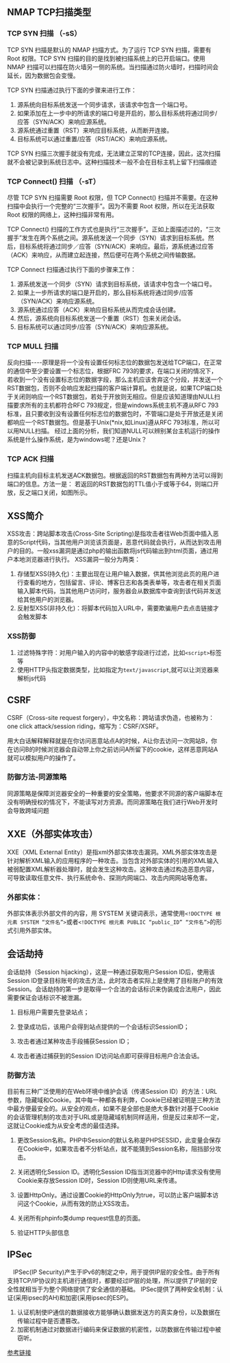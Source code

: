 ## NMAP TCP扫描类型

### TCP SYN 扫描 （-sS）
TCP SYN 扫描是默认的 NMAP 扫描方式。为了运行 TCP SYN 扫描，需要有 Root 权限。TCP SYN 扫描的目的是找到被扫描系统上的已开启端口。使用 NMAP 扫描可以扫描在防火墙另一侧的系统。当扫描通过防火墙时，扫描时间会延长，因为数据包会变慢。

TCP SYN 扫描通过执行下面的步骤来进行工作：
1.  源系统向目标系统发送一个同步请求，该请求中包含一个端口号。
2. 如果添加在上一步中的所请求的端口号是开启的，那么目标系统将通过同步/应答（SYN/ACK）来响应源系统。
3. 源系统通过重置（RST）来响应目标系统，从而断开连接。
4. 目标系统可以通过重置/应答（RST/ACK）来响应源系统。

TCP SYN 扫描三次握手就没有完成，无法建立正常的TCP连接，因此，这次扫描就不会被记录到系统日志中。这种扫描技术一般不会在目标主机上留下扫描痕迹

### TCP Connect() 扫描 （-sT）
尽管 TCP SYN 扫描需要 Root 权限，但 TCP Connect() 扫描并不需要。在这种扫描中会执行一个完整的“三次握手”。因为不需要 Root 权限，所以在无法获取 Root 权限的网络上，这种扫描非常有用。

TCP Connect() 扫描的工作方式也是执行“三次握手”。正如上面描述过的，“三次握手”发生在两个系统之间。源系统发送一个同步（SYN）请求到目标系统。然后，目标系统将通过同步／应答（SYN/ACK）来响应。最后，源系统通过应答（ACK）来响应，从而建立起连接，然后便可在两个系统之间传输数据。

TCP Connect 扫描通过执行下面的步骤来工作：

1. 源系统发送一个同步（SYN）请求到目标系统，该请求中包含一个端口号。
2. 如果上一步所请求的端口是开启的，那么目标系统将通过同步/应答（SYN/ACK）来响应源系统。
3. 源系统通过应答（ACK）来响应目标系统从而完成会话创建。
4. 然后，源系统向目标系统发送一个重置（RST）包来关闭会话。
5. 目标系统可以通过同步/应答（SYN/ACK）来响应源系统。

### TCP MULL 扫描
反向扫描----原理是将一个没有设置任何标志位的数据包发送给TCP端口，在正常的通信中至少要设置一个标志位，根据FRC 793的要求，在端口关闭的情况下，若收到一个没有设置标志位的数据字段，那么主机应该舍弃这个分段，并发送一个RST数据包，否则不会响应发起扫描的客户端计算机。也就是说，如果TCP端口处于关闭则响应一个RST数据包，若处于开放则无相应。但是应该知道理由NULL扫描要求所有的主机都符合RFC 793规定，但是windows系统主机不遵从RFC 793标准，且只要收到没有设置任何标志位的数据包时，不管端口是处于开放还是关闭都响应一个RST数据包。但是基于Unix(*nix,如Linux)遵从RFC 793标准，所以可以用NULL扫描。   经过上面的分析，我们知道NULL可以辨别某台主机运行的操作系统是什么操作系统，是为windows呢？还是Unix？

### TCP ACK 扫描
扫描主机向目标主机发送ACK数据包。根据返回的RST数据包有两种方法可以得到端口的信息。方法一是： 若返回的RST数据包的TTL值小于或等于64，则端口开放，反之端口关闭，如图所示。

## XSS简介
XSS攻击：跨站脚本攻击(Cross-Site Scripting)是指攻击者往Web页面中插入恶意的Script代码，当其他用户浏览该页面是，恶意代码就会执行，从而达到攻击用户的目的。一般xss漏洞是通过php的输出函数将js代码输出到html页面，通过用户本地浏览器进行执行。
XSS漏洞一般分为两类：
1. 存储型XSS(持久化)：主要出现在让用户输入数据，供其他浏览此页的用户进行查看的地方，包括留言、评论、博客日志和各类表单等，攻击者在相关页面输入脚本代码，当其他用户访问时，服务器会从数据库中查询到该代码并发送给其他用户的浏览器。
2. 反射型XSS(非持久化)：将脚本代码加入URL中，需要欺骗用户去点击链接才会触发脚本

### XSS防御
1. 过滤特殊字符：对用户输入的内容中的敏感字段进行过滤，比如`<script>`标签等
2. 使用HTTP头指定数据类型，比如指定为`text/javascript`,就可以让浏览器来解析js代码

## CSRF
CSRF（Cross-site request forgery），中文名称：跨站请求伪造，也被称为：one click attack/session riding，缩写为：CSRF/XSRF。

用大白话解释解释就是在你访问恶意站点A的时候，A让你去访问一次网站B，你在访问B的时候浏览器会自动带上你之前访问A所留下的cookie，这样恶意网站A就可以模拟用户的操作了。

### 防御方法-同源策略
同源策略是保障浏览器安全的一种重要的安全策略，他要求不同源的客户端脚本在没有明确授权的情况下，不能读写对方资源。而同源策略在我们进行Web开发时会导致跨域问题

## XXE（外部实体攻击）
 XXE（XML External Entity）是指xml外部实体攻击漏洞。XML外部实体攻击是针对解析XML输入的应用程序的一种攻击。当包含对外部实体的引用的XML输入被弱配置XML解析器处理时，就会发生这种攻击。这种攻击通过构造恶意内容，可导致读取任意文件、执行系统命令、探测内网端口、攻击内网网站等危害。

### 外部实体：

外部实体表示外部文件的内容，用 SYSTEM 关键词表示，通常使用`<!DOCTYPE 根元素 SYSTEM “文件名”>`或者`<!DOCTYPE 根元素 PUBLIC “public_ID” “文件名”>`的形式引用外部实体。

## 会话劫持
会话劫持（Session hijacking），这是一种通过获取用户Session ID后，使用该Session ID登录目标账号的攻击方法，此时攻击者实际上是使用了目标账户的有效Session。会话劫持的第一步是取得一个合法的会话标识来伪装成合法用户，因此需要保证会话标识不被泄漏。

1. 目标用户需要先登录站点；

2. 登录成功后，该用户会得到站点提供的一个会话标识SessionID；

3. 攻击者通过某种攻击手段捕获Session ID；

4. 攻击者通过捕获到的Session ID访问站点即可获得目标用户合法会话。

### 防御方法
目前有三种广泛使用的在Web环境中维护会话（传递Session ID）的方法：URL参数，隐藏域和Cookie。其中每一种都各有利弊，Cookie已经被证明是三种方法中最方便最安全的。从安全的观点，如果不是全部也是绝大多数针对基于Cookie的会话管理机制的攻击对于URL或是隐藏域机制同样适用，但是反过来却不一定，这就让Cookie成为从安全考虑的最佳选择。

1. 更改Session名称。PHP中Session的默认名称是PHPSESSID，此变量会保存在Cookie中，如果攻击者不分析站点，就不能猜到Session名称，阻挡部分攻击。

2. 关闭透明化Session ID。透明化Session ID指当浏览器中的Http请求没有使用Cookie来存放Session ID时，Session ID则使用URL来传递。

3. 设置HttpOnly。通过设置Cookie的HttpOnly为true，可以防止客户端脚本访问这个Cookie，从而有效的防止XSS攻击。

4. 关闭所有phpinfo类dump request信息的页面。

5. 验证HTTP头部信息
 ## IPSec
 　IPSec(IP Security)产生于IPv6的制定之中，用于提供IP层的安全性。由于所有支持TCP/IP协议的主机进行通信时，都要经过IP层的处理，所以提供了IP层的安全性就相当于为整个网络提供了安全通信的基础。
 IPSec提供了两种安全机制：认证(采用ipsec的AH)和加密(采用ipsec的ESP)。

1. 认证机制使IP通信的数据接收方能够确认数据发送方的真实身份，以及数据在传输过程中是否遭篡改。
2. 加密机制通过对数据进行编码来保证数据的机密性，以防数据在传输过程中被窃听。

[参考链接](https://zhuanlan.zhihu.com/p/44874772)